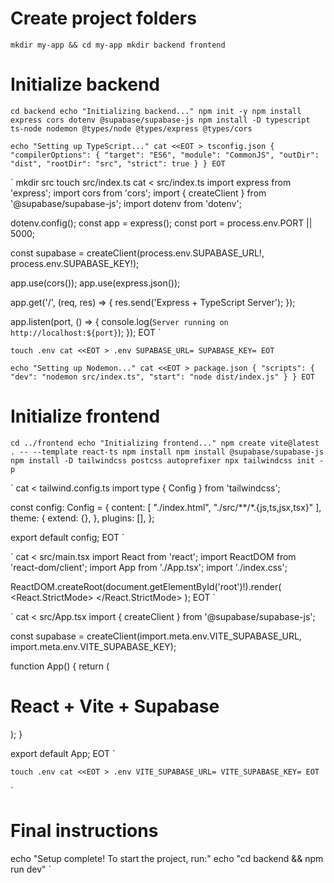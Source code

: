 # Create project folders
`
mkdir my-app && cd my-app
mkdir backend frontend
`

# Initialize backend
`
cd backend
echo "Initializing backend..."
npm init -y
npm install express cors dotenv @supabase/supabase-js
npm install -D typescript ts-node nodemon @types/node @types/express @types/cors
`

`
echo "Setting up TypeScript..."
cat <<EOT > tsconfig.json
{
  "compilerOptions": {
    "target": "ES6",
    "module": "CommonJS",
    "outDir": "dist",
    "rootDir": "src",
    "strict": true
  }
}
EOT
`

`
mkdir src
touch src/index.ts
cat <<EOT > src/index.ts
import express from 'express';
import cors from 'cors';
import { createClient } from '@supabase/supabase-js';
import dotenv from 'dotenv';

dotenv.config();
const app = express();
const port = process.env.PORT || 5000;

const supabase = createClient(process.env.SUPABASE_URL!, process.env.SUPABASE_KEY!);

app.use(cors());
app.use(express.json());

app.get('/', (req, res) => {
  res.send('Express + TypeScript Server');
});

app.listen(port, () => {
  console.log(`Server running on http://localhost:${port}`);
});
EOT
`

`
touch .env
cat <<EOT > .env
SUPABASE_URL=
SUPABASE_KEY=
EOT
`

`
echo "Setting up Nodemon..."
cat <<EOT > package.json
{
  "scripts": {
    "dev": "nodemon src/index.ts",
    "start": "node dist/index.js"
  }
}
EOT
`

# Initialize frontend

`
cd ../frontend
echo "Initializing frontend..."
npm create vite@latest . -- --template react-ts
npm install
npm install @supabase/supabase-js
npm install -D tailwindcss postcss autoprefixer
npx tailwindcss init -p
`

`
cat <<EOT > tailwind.config.ts
import type { Config } from 'tailwindcss';

const config: Config = {
  content: [
    "./index.html",
    "./src/**/*.{js,ts,jsx,tsx}"
  ],
  theme: {
    extend: {},
  },
  plugins: [],
};

export default config;
EOT
`

`
cat <<EOT > src/main.tsx
import React from 'react';
import ReactDOM from 'react-dom/client';
import App from './App.tsx';
import './index.css';

ReactDOM.createRoot(document.getElementById('root')!).render(
  <React.StrictMode>
    <App />
  </React.StrictMode>
);
EOT
`

`
cat <<EOT > src/App.tsx
import { createClient } from '@supabase/supabase-js';

const supabase = createClient(import.meta.env.VITE_SUPABASE_URL, import.meta.env.VITE_SUPABASE_KEY);

function App() {
  return (
    <div className="h-screen flex items-center justify-center bg-gray-100">
      <h1 className="text-3xl font-bold">React + Vite + Supabase</h1>
    </div>
  );
}

export default App;
EOT
`

`
touch .env
cat <<EOT > .env
VITE_SUPABASE_URL=
VITE_SUPABASE_KEY=
EOT
`

`
# Final instructions
echo "Setup complete! To start the project, run:"
echo "cd backend && npm run dev"
`